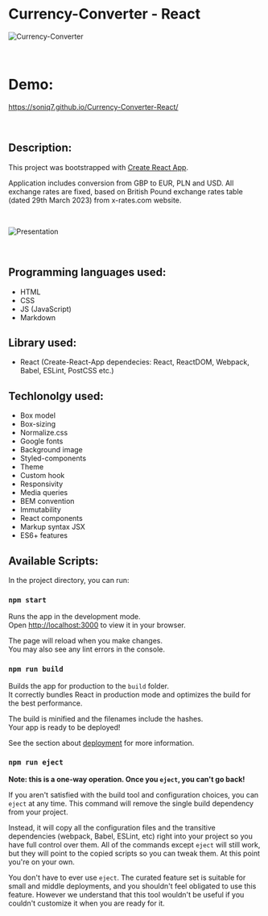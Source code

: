 # Currency-Converter - React

![Currency-Converter](https://i.postimg.cc/QCqWK374/Currency-converter.gif)

<br />

# Demo:

https://soniq7.github.io/Currency-Converter-React/

<br />

## Description:

This project was bootstrapped with [Create React App](https://github.com/facebook/create-react-app).

Application includes conversion from GBP to EUR, PLN and USD. 
All exchange rates are fixed, based on British Pound exchange rates table (dated 29th March 2023) from x-rates.com website.

<br />

![Presentation](https://i.postimg.cc/cL0v3kxy/presentation-React.gif)

<br />

## Programming languages used:

- HTML
- CSS
- JS (JavaScript)
- Markdown

## Library used:
- React (Create-React-App dependecies: React, ReactDOM, Webpack, Babel, ESLint, PostCSS etc.)

## Techlonolgy used:

 - Box model
 - Box-sizing 
 - Normalize.css 
 - Google fonts 
 - Background image 
 - Styled-components
 - Theme
 - Custom hook
 - Responsivity
 - Media queries
 - BEM convention
 - Immutability
 - React components
 - Markup syntax JSX
 - ES6+ features

## Available Scripts:

In the project directory, you can run:

### `npm start`

Runs the app in the development mode.\
Open [http://localhost:3000](http://localhost:3000) to view it in your browser.

The page will reload when you make changes.\
You may also see any lint errors in the console.

### `npm run build`

Builds the app for production to the `build` folder.\
It correctly bundles React in production mode and optimizes the build for the best performance.

The build is minified and the filenames include the hashes.\
Your app is ready to be deployed!

See the section about [deployment](https://facebook.github.io/create-react-app/docs/deployment) for more information.

### `npm run eject`

**Note: this is a one-way operation. Once you `eject`, you can't go back!**

If you aren't satisfied with the build tool and configuration choices, you can `eject` at any time. This command will remove the single build dependency from your project.

Instead, it will copy all the configuration files and the transitive dependencies (webpack, Babel, ESLint, etc) right into your project so you have full control over them. All of the commands except `eject` will still work, but they will point to the copied scripts so you can tweak them. At this point you're on your own.

You don't have to ever use `eject`. The curated feature set is suitable for small and middle deployments, and you shouldn't feel obligated to use this feature. However we understand that this tool wouldn't be useful if you couldn't customize it when you are ready for it.

